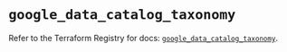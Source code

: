 # `google_data_catalog_taxonomy`

Refer to the Terraform Registry for docs: [`google_data_catalog_taxonomy`](https://registry.terraform.io/providers/hashicorp/google/6.1.0/docs/resources/data_catalog_taxonomy).
